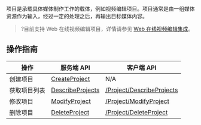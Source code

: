 项目是承载具体媒体制作工作的载体，例如视频编辑项目。项目通常是由一组媒体资源作为输入，经过一定的处理之后，再输出目标媒体内容。
>?目前支持 Web 在线视频编辑项目，详情请参见 [Web 在线视频编辑集成](https://cloud.tencent.com/document/product/1156/50858)。

<!-- **项目**是云剪的剪辑工程，项目中包含着引用的素材和编辑数据。用户进入项目中可以对素材进行编辑，实时预览编辑的效果，并支持将项目导出成视频。项目的类型决定编辑的内容，目前仅支持视频编辑项目，后续会扩展更多的类型，满足用户不同场景的剪辑需求。

## 项目类别
**视频编辑项目**：视频编辑项目是最常见的编辑类项目，主要用途是将视频素材进行加工，如裁剪、合成，也可以添加背景音乐及文字动态等效果。 -->

## 操作指南
| 操作         | 服务端 API                                                                | 客户端 API |
| ------------ | ------------------------------------------------------------------------- | ---------- |
| 创建项目     | [CreateProject](https://cloud.tencent.com/document/product/1156/40350)    | N/A       |
| 获取项目列表 | [DescribeProjects](https://cloud.tencent.com/document/product/1156/40348) | [/Project/DescribeProjects](https://cloud.tencent.com/document/product/1156/51437)       |
| 修改项目     | [ModifyProject](https://cloud.tencent.com/document/product/1156/40347)    | [/Project/ModifyProject](https://cloud.tencent.com/document/product/1156/51436)       |
| 删除项目     | [DeleteProject](https://cloud.tencent.com/document/product/1156/40349)    | [/Project/DeleteProject](https://cloud.tencent.com/document/product/1156/51435)       |

<!-- **视频编辑项目操作**：
- [导入项目素材](/document/product/1156/40352)
- [导出视频编辑项目](/document/product/1156/40353)
  -->
